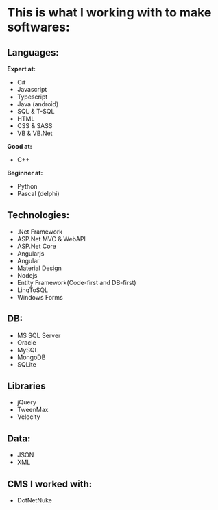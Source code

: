 # This is what I working with to make softwares:  
## Languages:
**Expert at:**  
- C#
- Javascript
- Typescript
- Java (android)
- SQL & T-SQL
- HTML
- CSS & SASS
- VB & VB.Net

**Good at:**  
- C++

**Beginner at:**  
- Python
- Pascal (delphi)

## Technologies:
- .Net Framework
- ASP.Net MVC & WebAPI
- ASP.Net Core
- Angularjs
- Angular
- Material Design
- Nodejs
- Entity Framework(Code-first and DB-first)
- LinqToSQL
- Windows Forms

## DB:
- MS SQL Server
- Oracle
- MySQL
- MongoDB
- SQLite

## Libraries
- jQuery
- TweenMax
- Velocity

## Data:
- JSON
- XML

## CMS I worked with:  
- DotNetNuke
